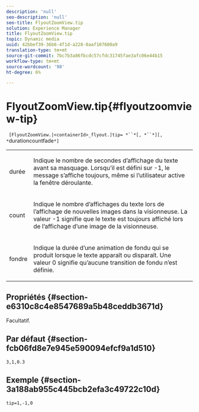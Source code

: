 ```yaml
---
description: 'null'
seo-description: 'null'
seo-title: FlyoutZoomView.tip
solution: Experience Manager
title: FlyoutZoomView.tip
topic: Dynamic media
uuid: 42bbef39-36b6-4f1d-a228-0aaf107600a9
translation-type: tm+mt
source-git-commit: 7bc7b3a86fbcdc57cfdc31745fae3afc06e44b15
workflow-type: tm+mt
source-wordcount: '98'
ht-degree: 6%

---
```



# FlyoutZoomView.tip{#flyoutzoomview-tip}

` [FlyoutZoomView.|<containerId>_flyout.]tip= *``*[, *``*][, *`durationcountfade`*]`

<table id="table_3BA079B51B644219BB8E2A68A13A8D90"> 
 <tbody> 
  <tr> 
   <td colname="col1"> <p> <span class="codeph"> <span class="varname"> durée</span> </span> </p> </td> 
   <td colname="col2"> <p>Indique le nombre de secondes d’affichage du texte avant sa masquage. Lorsqu’il est défini sur <span class="codeph"> -1</span>, le message s’affiche toujours, même si l’utilisateur active la fenêtre déroulante. </p> </td> 
  </tr> 
  <tr> 
   <td colname="col1"> <p> <span class="codeph"> <span class="varname"> count</span> </span> </p> </td> 
   <td colname="col2"> <p>Indique le nombre d’affichages du texte lors de l’affichage de nouvelles images dans la visionneuse. La valeur <span class="codeph"> -1</span> signifie que le texte est toujours affiché lors de l’affichage d’une image de la visionneuse. </p> </td> 
  </tr> 
  <tr> 
   <td colname="col1"> <p> <span class="codeph"> <span class="varname"> fondre</span> </span> </p> </td> 
   <td colname="col2"> <p>Indique la durée d’une animation de fondu qui se produit lorsque le texte apparaît ou disparaît. Une valeur <span class="codeph"> 0</span> signifie qu’aucune transition de fondu n’est définie. </p> </td> 
  </tr> 
 </tbody> 
</table>

## Propriétés {#section-e6310c8c4e8547689a5b48ceddb3671d}

Facultatif.

## Par défaut {#section-fcb06fd8e7e945e590094efcf9a1d510}

`3,1,0.3`

## Exemple {#section-3a188ab955c445bcb2efa3c49722c10d}

`tip=1,-1,0`
